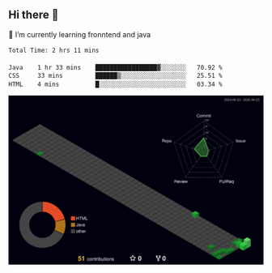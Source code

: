 ## Hi there 👋

<!--
**CereenaG/CereenaG** is a ✨ _special_ ✨ repository because its `README.md` (this file) appears on your GitHub profile.

Here are some ideas to get you started:

- 🔭 I’m currently working on ...
- 🌱 I’m currently learning ...
- 👯 I’m looking to collaborate on ...
- 🤔 I’m looking for help with ...
- 💬 Ask me about ...
- 📫 How to reach me: ...
- 😄 Pronouns: ...
- ⚡ Fun fact: ...
-->
 🌱 I’m currently learning fronntend and java
 
<!--START_SECTION:waka-->

```txt
Total Time: 2 hrs 11 mins

Java    1 hr 33 mins    █████████████████▓░░░░░░░   70.92 %
CSS     33 mins         ██████▒░░░░░░░░░░░░░░░░░░   25.51 %
HTML    4 mins          █░░░░░░░░░░░░░░░░░░░░░░░░   03.34 %
```

<!--END_SECTION:waka-->
![](./profile-3d-contrib/profile-night-green.svg)

